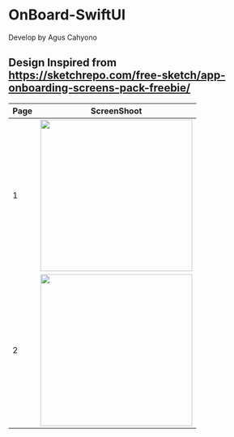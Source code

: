 # OnBoard-SwiftUI

Develop by Agus Cahyono

## Design Inspired from https://sketchrepo.com/free-sketch/app-onboarding-screens-pack-freebie/

| Page | ScreenShoot |
| --- | --- |
| 1 | <img src="https://user-images.githubusercontent.com/1490342/88478162-29098d00-cf70-11ea-8868-01928a7bd038.png" width="300">  |
| 2 | <img src="https://user-images.githubusercontent.com/1490342/88478164-2c9d1400-cf70-11ea-9fe5-a1d41d2fadf9.png" width="300">  |
